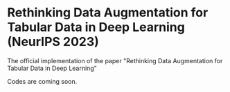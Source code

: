 # Rethinking Data Augmentation for Tabular Data in Deep Learning (NeurIPS 2023)
The official implementation of the paper "Rethinking Data Augmentation for Tabular Data in Deep Learning"

Codes are coming soon.
